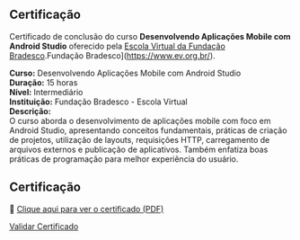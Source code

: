 ## Certificação

Certificado de conclusão do curso **Desenvolvendo Aplicações Mobile com Android Studio** oferecido pela [Escola Virtual da Fundação Bradesco](https://www.ev.org.br/).Fundação Bradesco](https://www.ev.org.br/).

**Curso:** Desenvolvendo Aplicações Mobile com Android Studio  
**Duração:** 15 horas  
**Nível:** Intermediário  
**Instituição:** Fundação Bradesco - Escola Virtual  
**Descrição:**  
O curso aborda o desenvolvimento de aplicações mobile com foco em Android Studio, apresentando conceitos fundamentais, práticas de criação de projetos, utilização de layouts, requisições HTTP, carregamento de arquivos externos e publicação de aplicativos. Também enfatiza boas práticas de programação para melhor experiência do usuário.

## Certificação

📄 [Clique aqui para ver o certificado (PDF)](Certificado.pdf)

[Validar Certificado](https://www.ev.org.br/validar-certificado)
